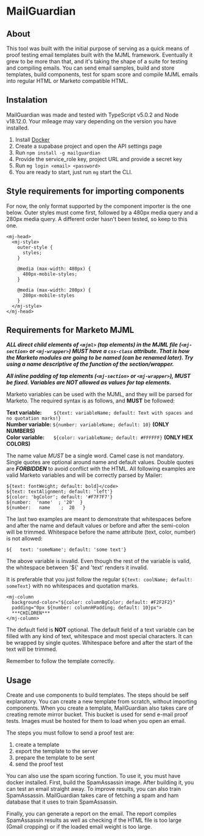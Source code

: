 # MailGuardian

## About

This tool was built with the initial purpose of serving as a quick means of proof testing email templates built with the MJML framework. Eventually it grew to be more than that, and it's taking the shape of a suite for testing and compiling emails. You can send email samples, build and store templates, build components, test for spam score and compile MJML emails into regular HTML or Marketo compatible HTML.

## Instalation

MailGuardian was made and tested with TypeScript v5.0.2 and Node v18.12.0. Your mileage may vary depending on the version you have installed.

1. Install [Docker](https://www.docker.com/)
2. Create a supabase project and open the API settings page
3. Run `npm install -g mailguardian`
4. Provide the service_role key, project URL and provide a secret key
5. Run `mg login <email> <password>`
6. You are ready to start, just run `mg` start the CLI.

## Style requirements for importing components

For now, the only format supported by the component importer is the one below. Outer styles must come first, followed by a 480px media query and a 280px media query. A different order hasn't been tested, so keep to this one.

```
<mj-head>
  <mj-style>
    outer-style {
      styles;
    }

    @media (max-width: 480px) {
      480px-mobile-styles;
    }

    @media (max-width: 280px) {
      280px-mobile-styles
    }
  </mj-style>
</mj-head>
```

## Requirements for Marketo MJML

 ***ALL direct child elements of `<mjml>` (top elements) in the MJML file (`<mj-section>` or `<mj-wrapper>`) MUST have a `css-class` attribute. That is how the Marketo modules are going to be named (can be renamed later). Try using a name descriptive of the function of the section/wrapper.***

 ***All inline padding of top elements (`<mj-section>` or `<mj-wrapper>`), MUST be fixed. Variables are NOT allowed as values for top elements.***

Marketo variables can be used with the MJML, and they will be parsed for Marketo. The required syntax is as follows, and **MUST** be followed:

**Text variable:** &nbsp;&nbsp;&nbsp;&nbsp;&nbsp;&nbsp;&nbsp;`${text: variableName; default: Text with spaces and no quotation marks!}`\
**Number variable:** `${number: variableName; default: 10}` **(ONLY NUMBERS)**\
**Color variable:** &nbsp;&nbsp;&nbsp;&nbsp;&nbsp;`${color: variableName; default: #FFFFFF}` **(ONLY HEX COLORS)**
<!-- **HTML variable:** ${html: NAME; default: <html>something</html>} (ONLY HTML) -->

The name value *MUST* be a single word. Camel case is not mandatory. Single quotes are optional around name and default values. Double quotes are ***FORBIDDEN*** to avoid conflict with the HTML. All following examples are valid Marketo variables and will be correctly parsed by Mailer:

```
${text: fontWeight; default: bold}</code>
${text: textAlignment; default: 'left'}
${color: 'bgColor'; default: '#F7F7F7'}
${number:  'name'  ; '20'  }
${number:   name    ;  20   }
```

The last two examples are meant to demonstrate that whitespaces before and after the name and default values or before and after the semi-colon will be trimmed. Whitespace before the name attribute (text, color, number) is not allowed:

`${   text: 'someName'; default: 'some text'}`

The above variable is invalid. Even though the rest of the variable is valid, the whitespace between '${' and 'text' renders it invalid.

It is preferable that you just follow the regular `${text: coolName; default: someText}` with no whitespaces and quotation marks.

```
<mj-column
  background-color="${color: columnBgColor; default: #F2F2F2}"
  padding="0px ${number: columnHPadding; default: 10}px">
  ***CHILDREN***
</mj-column>
```



The default field is **NOT** optional. The default field of a text variable can be filled with any kind of text, whitespace and most special characters. It can be wrapped by single quotes. Whitespace before and after the start of the text will be trimmed.

Remember to follow the template correctly.

## Usage

Create and use components to build templates. The steps should be self explanatory. You can create a new template from scratch, without importing components. When you create a template, MailGuardian also takes care of creating remote mirror bucket. This bucket is used for send e-mail proof tests. Images must be hosted for them to load when you open an email.

The steps you must follow to send a proof test are:

1. create a template
2. export the template to the server
3. prepare the template to be sent
4. send the proof test

You can also use the spam scoring function. To use it, you must have docker installed. First, build the SpamAssassin image. After building it, you can test an email straight away. To improve results, you can also train SpamAssassin. MailGuardian takes care of fetching a spam and ham database that it uses to train SpamAssassin.

Finally, you can generate a report on the email. The report compiles SpamAssassin results as well as checking if the HTML file is too large (Gmail cropping) or if the loaded email weight is too large.